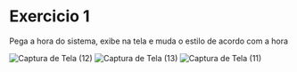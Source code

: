 <h1>Exercicio 1</h1>
<p>Pega a hora do sistema, exibe na tela e muda o estilo de acordo com a hora</p>

![Captura de Tela (12)](https://user-images.githubusercontent.com/114416169/224168548-f588b862-afdf-46e4-b556-109da162d98d.png)
![Captura de Tela (13)](https://user-images.githubusercontent.com/114416169/224168597-95d3f2fe-f88a-4b6d-95da-8e7a2ca7bb32.png)
![Captura de Tela (11)](https://user-images.githubusercontent.com/114416169/224168619-483b7904-4915-4b58-88c3-0369efffbb4a.png)

